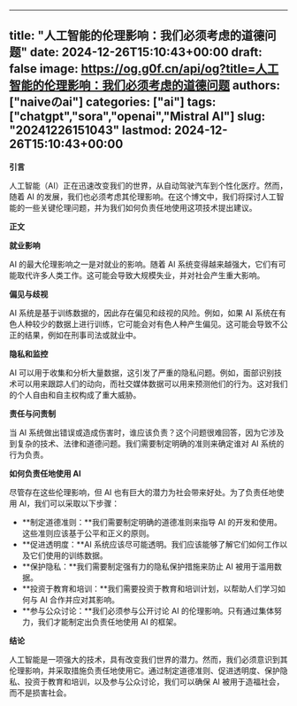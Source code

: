 
---
title: "人工智能的伦理影响：我们必须考虑的道德问题"
date: 2024-12-26T15:10:43+00:00
draft: false
image: https://og.g0f.cn/api/og?title=人工智能的伦理影响：我们必须考虑的道德问题
authors: ["naiveのai"]
categories: ["ai"]
tags: ["chatgpt","sora","openai","Mistral AI"]
slug: "20241226151043"
lastmod: 2024-12-26T15:10:43+00:00
---
**引言**

人工智能（AI）正在迅速改变我们的世界，从自动驾驶汽车到个性化医疗。然而，随着 AI 的发展，我们也必须考虑其伦理影响。在这个博文中，我们将探讨人工智能的一些关键伦理问题，并为我们如何负责任地使用这项技术提出建议。

**正文**

**就业影响**

AI 的最大伦理影响之一是对就业的影响。随着 AI 系统变得越来越强大，它们有可能取代许多人类工作。这可能会导致大规模失业，并对社会产生重大影响。

**偏见与歧视**

AI 系统是基于训练数据的，因此存在偏见和歧视的风险。例如，如果 AI 系统在有色人种较少的数据上进行训练，它可能会对有色人种产生偏见。这可能会导致不公正的结果，例如在刑事司法或就业中。

**隐私和监控**

AI 可以用于收集和分析大量数据，这引发了严重的隐私问题。例如，面部识别技术可以用来跟踪人们的动向，而社交媒体数据可以用来预测他们的行为。这对我们的个人自由和自主权构成了重大威胁。

**责任与问责制**

当 AI 系统做出错误或造成伤害时，谁应该负责？这个问题很难回答，因为它涉及到复杂的技术、法律和道德问题。我们需要制定明确的准则来确定谁对 AI 系统的行为负责。

**如何负责任地使用 AI**

尽管存在这些伦理影响，但 AI 也有巨大的潜力为社会带来好处。为了负责任地使用 AI，我们可以采取以下步骤：

* **制定道德准则：**我们需要制定明确的道德准则来指导 AI 的开发和使用。这些准则应该基于公平和正义的原则。
* **促进透明度：**AI 系统应该尽可能透明。我们应该能够了解它们如何工作以及它们使用的训练数据。
* **保护隐私：**我们需要制定强有力的隐私保护措施来防止 AI 被用于滥用数据。
* **投资于教育和培训：**我们需要投资于教育和培训计划，以帮助人们学习如何与 AI 合作并应对其影响。
* **参与公众讨论：**我们必须参与公开讨论 AI 的伦理影响。只有通过集体努力，我们才能制定出负责任地使用 AI 的框架。

**结论**

人工智能是一项强大的技术，具有改变我们世界的潜力。然而，我们必须意识到其伦理影响，并采取措施负责任地使用它。通过制定道德准则、促进透明度、保护隐私、投资于教育和培训，以及参与公众讨论，我们可以确保 AI 被用于造福社会，而不是损害社会。